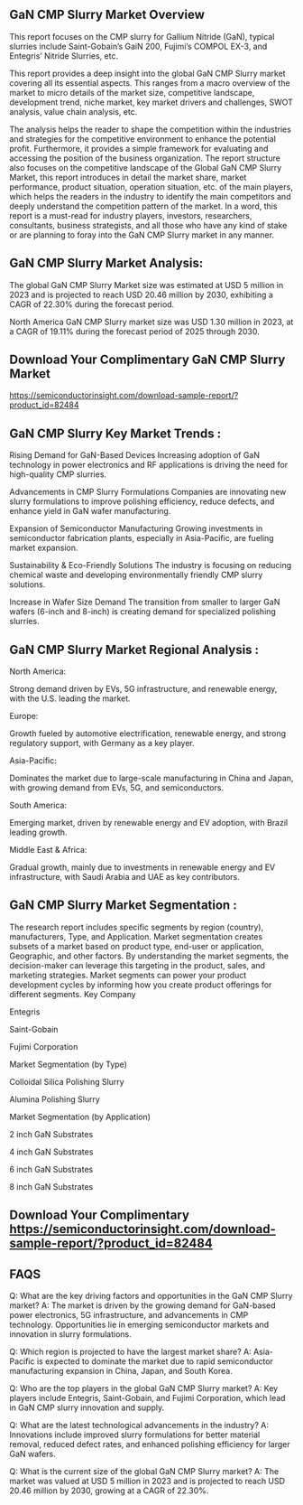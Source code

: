 ## GaN CMP Slurry Market Overview
This report focuses on the CMP slurry for Gallium Nitride (GaN), typical slurries include Saint-Gobain’s GaiN 200, Fujimi’s COMPOL EX-3, and Entegris’ Nitride Slurries, etc.

This report provides a deep insight into the global GaN CMP Slurry market covering all its essential aspects. This ranges from a macro overview of the market to micro details of the market size, competitive landscape, development trend, niche market, key market drivers and challenges, SWOT analysis, value chain analysis, etc.

The analysis helps the reader to shape the competition within the industries and strategies for the competitive environment to enhance the potential profit. Furthermore, it provides a simple framework for evaluating and accessing the position of the business organization. The report structure also focuses on the competitive landscape of the Global GaN CMP Slurry Market, this report introduces in detail the market share, market performance, product situation, operation situation, etc. of the main players, which helps the readers in the industry to identify the main competitors and deeply understand the competition pattern of the market.
In a word, this report is a must-read for industry players, investors, researchers, consultants, business strategists, and all those who have any kind of stake or are planning to foray into the GaN CMP Slurry market in any manner.

## GaN CMP Slurry Market Analysis:
The global GaN CMP Slurry Market size was estimated at USD 5 million in 2023 and is projected to reach USD 20.46 million by 2030, exhibiting a CAGR of 22.30% during the forecast period.

North America GaN CMP Slurry market size was USD 1.30 million in 2023, at a CAGR of 19.11% during the forecast period of 2025 through 2030.


## Download Your Complimentary GaN CMP Slurry Market
https://semiconductorinsight.com/download-sample-report/?product_id=82484


## GaN CMP Slurry Key Market Trends  :
Rising Demand for GaN-Based Devices
Increasing adoption of GaN technology in power electronics and RF applications is driving the need for high-quality CMP slurries.

Advancements in CMP Slurry Formulations
Companies are innovating new slurry formulations to improve polishing efficiency, reduce defects, and enhance yield in GaN wafer manufacturing.

Expansion of Semiconductor Manufacturing
Growing investments in semiconductor fabrication plants, especially in Asia-Pacific, are fueling market expansion.

Sustainability & Eco-Friendly Solutions
The industry is focusing on reducing chemical waste and developing environmentally friendly CMP slurry solutions.

Increase in Wafer Size Demand
The transition from smaller to larger GaN wafers (6-inch and 8-inch) is creating demand for specialized polishing slurries.

## GaN CMP Slurry Market Regional Analysis :
North America:

Strong demand driven by EVs, 5G infrastructure, and renewable energy, with the U.S. leading the market.

Europe:

Growth fueled by automotive electrification, renewable energy, and strong regulatory support, with Germany as a key player.

Asia-Pacific:

Dominates the market due to large-scale manufacturing in China and Japan, with growing demand from EVs, 5G, and semiconductors.

South America:

Emerging market, driven by renewable energy and EV adoption, with Brazil leading growth.

Middle East & Africa:

Gradual growth, mainly due to investments in renewable energy and EV infrastructure, with Saudi Arabia and UAE as key contributors.

## GaN CMP Slurry Market Segmentation :
The research report includes specific segments by region (country), manufacturers, Type, and Application. Market segmentation creates subsets of a market based on product type, end-user or application, Geographic, and other factors. By understanding the market segments, the decision-maker can leverage this targeting in the product, sales, and marketing strategies. Market segments can power your product development cycles by informing how you create product offerings for different segments.
Key Company

Entegris

Saint-Gobain

Fujimi Corporation

Market Segmentation (by Type)

Colloidal Silica Polishing Slurry

Alumina Polishing Slurry

Market Segmentation (by Application)

2 inch GaN Substrates

4 inch GaN Substrates

6 inch GaN Substrates

8 inch GaN Substrates



## Download Your Complimentary https://semiconductorinsight.com/download-sample-report/?product_id=82484 

## FAQS

Q: What are the key driving factors and opportunities in the GaN CMP Slurry market?
A: The market is driven by the growing demand for GaN-based power electronics, 5G infrastructure, and advancements in CMP technology. Opportunities lie in emerging semiconductor markets and innovation in slurry formulations.


Q: Which region is projected to have the largest market share?
A: Asia-Pacific is expected to dominate the market due to rapid semiconductor manufacturing expansion in China, Japan, and South Korea.


Q: Who are the top players in the global GaN CMP Slurry market?
A: Key players include Entegris, Saint-Gobain, and Fujimi Corporation, which lead in GaN CMP slurry innovation and supply.


Q: What are the latest technological advancements in the industry?
A: Innovations include improved slurry formulations for better material removal, reduced defect rates, and enhanced polishing efficiency for larger GaN wafers.


Q: What is the current size of the global GaN CMP Slurry market?
A: The market was valued at USD 5 million in 2023 and is projected to reach USD 20.46 million by 2030, growing at a CAGR of 22.30%.

